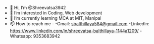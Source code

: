 - 👋 Hi, I’m @Shreevatsa3942
- 👀 I’m interested in Coding, Web development
- 🌱 I’m currently learning MCA at MIT, Manipal
- 📫 How to reach me -
-Gmail: sbalthillaya584@gmail.com
-LinkedIn: https://www.linkedin.com/in/shreevatsa-balthillaya-1144a1209/
-Whatsapp: 9353683942

